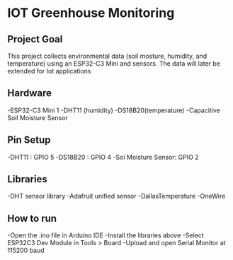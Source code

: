 # IOT Greenhouse Monitoring

## Project Goal
This project collects environmental data (soil mosture, humidity, and temperature) using an ESP32-C3 Mini and sensors. The data will later be extended for Iot applications

## Hardware
-ESP32-C3 Mini 1
-DHT11 (humidity)
-DS18B20(temperature)
-Capacitive Soil Moisture Sensor

## Pin Setup
-DHT11 : GPIO 5
-DS18B20 : GPIO 4
-Soi Moisture Sensor: GPIO 2

## Libraries
-DHT sensor library
-Adafruit unified sensor
-DallasTemperature
-OneWire

## How to run
-Open the .ino file in Arduino IDE
-Install the libraries above
-Select ESP32C3 Dev Module in Tools > Board
-Upload and open Serial Monitor at 115200 baud
